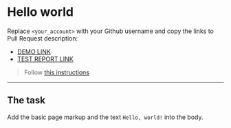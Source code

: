 # Hello world
Replace `<your_account>` with your Github username and copy the links to Pull Request description:
- [DEMO LINK](https://RostyslavKuts.github.io/layout_hello-world/)
- [TEST REPORT LINK](https://RostyslavKuts.github.io/layout_hello-world/report/html_report/)

> Follow [this instructions](https://mate-academy.github.io/layout_task-guideline/#how-to-solve-the-layout-tasks-on-github)
___

## The task 
Add the basic page markup and the text `Hello, world!` into the body.
